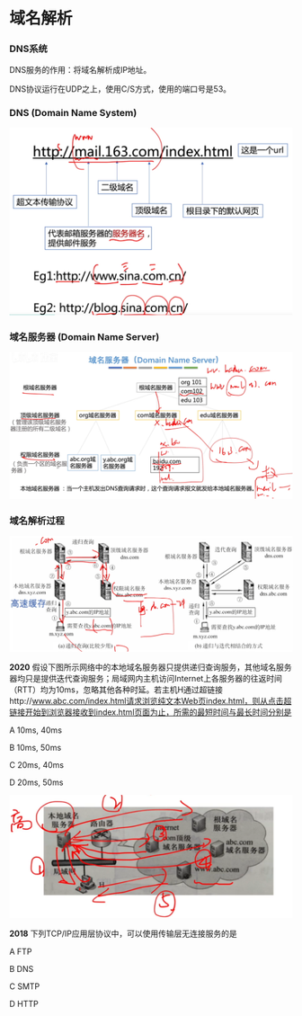 # 域名解析

### DNS系统

DNS服务的作用：将域名解析成IP地址。

DNS协议运行在UDP之上，使用C/S方式，使用的端口号是53。

### DNS (Domain Name System)

![](1.png)

### 域名服务器 (Domain Name Server)

![](2.png)

### 域名解析过程

![](3.png)

**2020** 假设下图所示网络中的本地域名服务器只提供递归查询服务，其他域名服务器均只是提供迭代查询服务；局域网内主机访问Internet上各服务器的往返时间（RTT）均为10ms，忽略其他各种时延。若主机H通过超链接http://www.abc.com/index.html请求浏览纯文本Web页index.html，则从点击超链接开始到浏览器接收到index.html页面为止，所需的最短时间与最长时间分别是

A 10ms, 40ms

B 10ms, 50ms

C 20ms, 40ms

D 20ms, 50ms

![](4.png)

**2018** 下列TCP/IP应用层协议中，可以使用传输层无连接服务的是

A FTP

B DNS

C SMTP

D HTTP